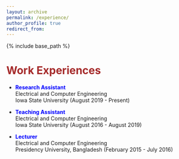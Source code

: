 ```yaml
---
layout: archive
permalink: /experience/
author_profile: true
redirect_from:
---
```


{% include base_path %}

<span style="color:brown">**Work Experiences**</span>
======
* <span style="color:blue">**Research Assistant**</span> <br/> Electrical and Computer Engineering <br/> Iowa State University (August 2019 - Present)

* <span style="color:blue">**Teaching Assistant**</span> <br/> Electrical and Computer Engineering <br/> Iowa State University (August 2016 - August 2019)

* <span style="color:blue">**Lecturer**</span> <br/> Electrical and Computer Engineering <br/> Presidency University, Bangladesh (February 2015 - July 2016)
